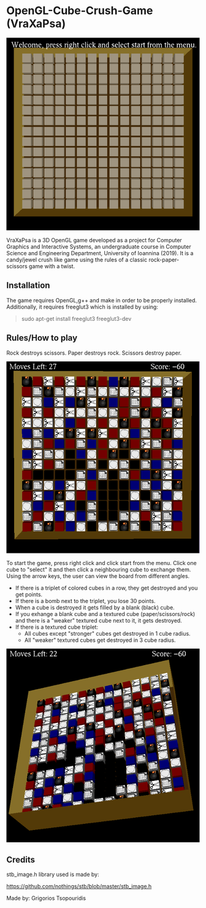 # OpenGL-Cube-Crush-Game (VraXaPsa)

![](/Screenshots/1.PNG)

VraXaPsa is a 3D OpenGL game developed as a project for Computer Graphics and Interactive Systems, an undergraduate course in Computer Science and Engineering Department, University of Ioannina (2019). It is a candy/jewel crush like game using the rules of a classic rock-paper-scissors game with a twist.

## Installation

The game requires OpenGL,g++ and make in order to be properly installed.
Additionally, it requires freeglut3 which is installed by using:
>sudo apt-get install freeglut3 freeglut3-dev

## Rules/How to play
Rock destroys scissors. Paper destroys rock. Scissors destroy paper.

![](/Screenshots/2.PNG)


To start the game, press right click and click start from the menu. Click one cube to "select" it and then click a neighbouring cube to exchange them. 
Using the arrow keys, the user can view the board from different angles.
* If there is a triplet of colored cubes in a row, they get destroyed and you get points.
* If there is a bomb next to the triplet, you lose 30 points.
* When a cube is destroyed it gets filled by a blank (black) cube.
* If you exhange a blank cube and a textured cube (paper/scissors/rock) and there is a "weaker" textured cube next to it, it gets destroyed.
* If there is a textured cube triplet: 
  * All cubes except "stronger" cubes get destroyed in 1 cube radius.
  * All "weaker" textured cubes get destroyed in 3 cube radius.
  
  
![](/Screenshots/3.PNG)
  
## Credits
stb_image.h library used is made by:

https://github.com/nothings/stb/blob/master/stb_image.h

Made by: Grigorios Tsopouridis
